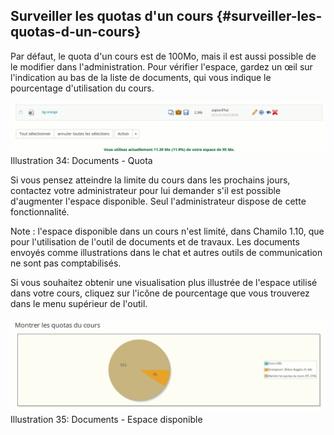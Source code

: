## Surveiller les quotas d&#039;un cours {#surveiller-les-quotas-d-un-cours}

Par défaut, le quota d&#039;un cours est de 100Mo, mais il est aussi possible de le modifier dans l&#039;administration. Pour vérifier l&#039;espace, gardez un œil sur l&#039;indication au bas de la liste de documents, qui vous indique le pourcentage d&#039;utilisation du cours.

![](../assets/graficos31.png)Illustration 34: Documents - Quota

Si vous pensez atteindre la limite du cours dans les prochains jours, contactez votre administrateur pour lui demander s&#039;il est possible d&#039;augmenter l&#039;espace disponible. Seul l&#039;administrateur dispose de cette fonctionnalité.

Note : l&#039;espace disponible dans un cours n&#039;est limité, dans Chamilo 1.10, que pour l&#039;utilisation de l&#039;outil de documents et de travaux. Les documents envoyés comme illustrations dans le chat et autres outils de communication ne sont pas comptabilisés.

Si vous souhaitez obtenir une visualisation plus illustrée de l&#039;espace utilisé dans votre cours, cliquez sur l&#039;icône de pourcentage que vous trouverez dans le menu supérieur de l&#039;outil.

![](../assets/image52.png)Illustration 35: Documents - Espace disponible